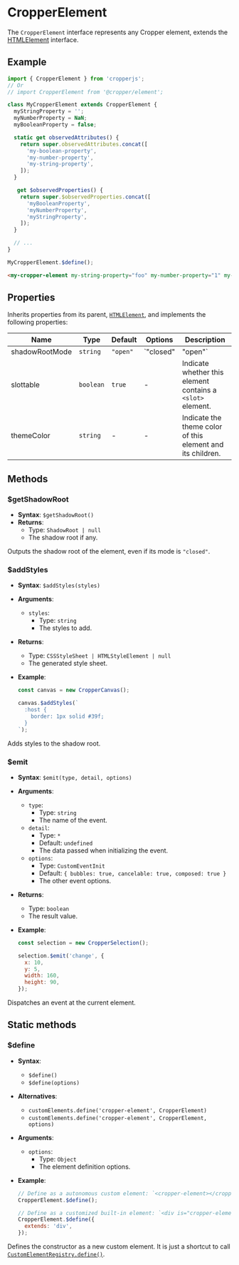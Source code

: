 # CropperElement

The `CropperElement` interface represents any Cropper element, extends the [HTMLElement](https://developer.mozilla.org/en-US/docs/Web/API/HTMLElement) interface.

## Example

```js
import { CropperElement } from 'cropperjs';
// Or
// import CropperElement from '@cropper/element';

class MyCropperElement extends CropperElement {
  myStringProperty = '';
  myNumberProperty = NaN;
  myBooleanProperty = false;

  static get observedAttributes() {
    return super.observedAttributes.concat([
      'my-boolean-property',
      'my-number-property',
      'my-string-property',
    ]);
  }

   get $observedProperties() {
    return super.$observedProperties.concat([
      'myBooleanProperty',
      'myNumberProperty',
      'myStringProperty',
    ]);
  }

  // ...
}

MyCropperElement.$define();
```

```html
<my-cropper-element my-string-property="foo" my-number-property="1" my-boolean-property></my-cropper-element>
```

## Properties

Inherits properties from its parent, [`HTMLElement`](https://developer.mozilla.org/en-US/docs/Web/API/HTMLElement), and implements the following properties:

| Name | Type | Default | Options | Description |
| --- | --- | --- | --- | --- |
| shadowRootMode | `string` | `"open"` | `"closed" | "open"` | Indicate the encapsulation mode for the shadow DOM tree. |
| slottable | `boolean` | `true` | - | Indicate whether this element contains a `<slot>` element. |
| themeColor | `string` | - | - | Indicate the theme color of this element and its children. |

## Methods

### $getShadowRoot

- **Syntax**: `$getShadowRoot()`
- **Returns**:
  - Type: `ShadowRoot | null`
  - The shadow root if any.

Outputs the shadow root of the element, even if its mode is `"closed"`.

### $addStyles

- **Syntax**: `$addStyles(styles)`
- **Arguments**:
  - `styles`:
    - Type: `string`
    - The styles to add.
- **Returns**:
  - Type: `CSSStyleSheet | HTMLStyleElement | null`
  - The generated style sheet.
- **Example**:

  ```js
  const canvas = new CropperCanvas();

  canvas.$addStyles(`
    :host {
      border: 1px solid #39f;
    }
  `);
  ```

Adds styles to the shadow root.

### $emit

- **Syntax**: `$emit(type, detail, options)`
- **Arguments**:
  - `type`:
    - Type: `string`
    - The name of the event.
  - `detail`:
    - Type: `*`
    - Default: `undefined`
    - The data passed when initializing the event.
  - `options`:
    - Type: `CustomEventInit`
    - Default: `{ bubbles: true, cancelable: true, composed: true }`
    - The other event options.
- **Returns**:
  - Type: `boolean`
  - The result value.
- **Example**:

  ```js
  const selection = new CropperSelection();

  selection.$emit('change', {
    x: 10,
    y: 5,
    width: 160,
    height: 90,
  });
  ```

Dispatches an event at the current element.

## Static methods

### $define

- **Syntax**:
  - `$define()`
  - `$define(options)`
- **Alternatives**:
  - `customElements.define('cropper-element', CropperElement)`
  - `customElements.define('cropper-element', CropperElement, options)`
- **Arguments**:
  - `options`:
    - Type: `Object`
    - The element definition options.
- **Example**:

  ```js
  // Define as a autonomous custom element: `<cropper-element></cropper-element>`.
  CropperElement.$define();

  // Define as a customized built-in element: `<div is="cropper-element"></div>`.
  CropperElement.$define({
    extends: 'div',
  });
  ```

Defines the constructor as a new custom element. It is just a shortcut to call [`CustomElementRegistry.define()`](https://developer.mozilla.org/en-US/docs/Web/API/CustomElementRegistry/define).
